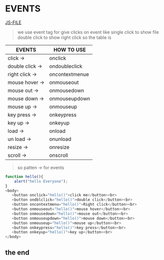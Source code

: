 # EVENTS
[JS-FILE](../js/events-tutorial-25.js)
>we use event tag for give clicks on event like single click to show file double click to show right click so the table is

|EVENTS|HOW TO USE|
|------|----------|
|click -> |onclick|
|double click ->|ondoubleclick|
|right click ->|oncontextmenue|
|mouse hover ->|onmouseout|
|mouse out ->|onmousedown|
|mouse down ->|onmouseupdown|
|mouse up ->|onmouseup|
|key press ->|onkeypress|
|key up ->|onkeyup|
|load ->|onload|
|un load ->|onunload|
|resize ->|onresize|
|scroll ->|onscroll|
>so patten -> for events
```javascript
function hello(){
    alert("hello Everyone");
}
<body>
   <button onclick="hello()">click me</button><br>
   <button ondblclick="hello()">double click</button><br>
   <button oncontextmenu="hello()">Right click</button><br>
   <button onmouseout="hello()">mouse hover</button><br>  
   <button onmousedown="hello()">mouse out</button><br>  
   <button onmouseupdown="hello()">mouse down</button><br>  
   <button onmouseup="hello()">mouse up</button><br>
   <button onkeypress="hello()">key press</button><br> 
   <button onkeyup="hello()">key up</button><br>  
</body>
```
## the end
   